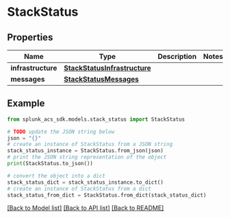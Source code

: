 # StackStatus


## Properties

Name | Type | Description | Notes
------------ | ------------- | ------------- | -------------
**infrastructure** | [**StackStatusInfrastructure**](StackStatusInfrastructure.md) |  | 
**messages** | [**StackStatusMessages**](StackStatusMessages.md) |  | 

## Example

```python
from splunk_acs_sdk.models.stack_status import StackStatus

# TODO update the JSON string below
json = "{}"
# create an instance of StackStatus from a JSON string
stack_status_instance = StackStatus.from_json(json)
# print the JSON string representation of the object
print(StackStatus.to_json())

# convert the object into a dict
stack_status_dict = stack_status_instance.to_dict()
# create an instance of StackStatus from a dict
stack_status_from_dict = StackStatus.from_dict(stack_status_dict)
```
[[Back to Model list]](../README.md#documentation-for-models) [[Back to API list]](../README.md#documentation-for-api-endpoints) [[Back to README]](../README.md)


